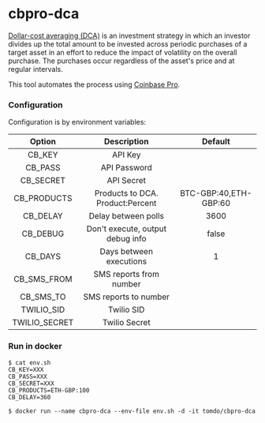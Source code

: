 # cbpro-dca

[Dollar-cost averaging (DCA)](https://www.investopedia.com/terms/d/dollarcostaveraging.asp) is an investment strategy in which an investor divides up the total amount to be invested across periodic purchases of a target asset in an effort to reduce the impact of volatility on the overall purchase. The purchases occur regardless of the asset's price and at regular intervals.

This tool automates the process using [Coinbase Pro](https://pro.coinbase.com).

### Configuration

Configuration is by environment variables:

| Option        | Description                      | Default               |
| :-----------: | :------------------------------: | :-------------------: |
| CB_KEY        | API Key                          |                       |
| CB_PASS       | API Password                     |                       |
| CB_SECRET     | API Secret                       |                       |
| CB_PRODUCTS   | Products to DCA. Product:Percent | BTC-GBP:40,ETH-GBP:60 |
| CB_DELAY      | Delay between polls              | 3600                  |
| CB_DEBUG      | Don't execute, output debug info | false                 |
| CB_DAYS       | Days between executions          | 1                     |
| CB_SMS_FROM   | SMS reports from number          |                       |
| CB_SMS_TO     | SMS reports to number            |                       |
| TWILIO_SID    | Twilio SID                       |                       |
| TWILIO_SECRET | Twilio Secret                    |                       |

### Run in docker

```shell
$ cat env.sh
CB_KEY=XXX
CB_PASS=XXX
CB_SECRET=XXX
CB_PRODUCTS=ETH-GBP:100
CB_DELAY=360

$ docker run --name cbpro-dca --env-file env.sh -d -it tomdo/cbpro-dca
```
